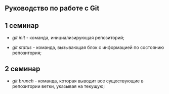 ## Руководство по работе с Git

## 1 семинар

* *git init* - команда, инициализирующая репозиторий;

* *git status* - команда, вызывающая блок с информацией по состоянию репозитория;

## 2 семинар

* *git brunch* - команда, которая выводит все существующие в репозитории ветки, указывая на текущую;